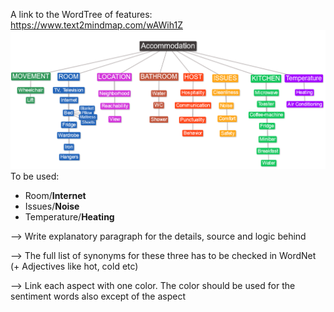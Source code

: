 A link to the WordTree of features: https://www.text2mindmap.com/wAWih1Z 
![](https://github.com/AntigoniKourou/Thesis/blob/master/Ontology%20of%20accommodation.png) To be used: 
* Room/**Internet**
* Issues/**Noise**
* Temperature/**Heating**

--> Write explanatory paragraph for the details, source and logic behind

--> The full list of synonyms for these three has to be checked in WordNet (+ Adjectives like hot, cold etc)

--> Link each aspect with one color. The color should be used for the sentiment words also except of the aspect

